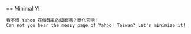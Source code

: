 == Minimal Y!

	看不慣 Yahoo 花俏雜亂的版面嗎？簡化它吧！ 
	Can not you bear the messy page of Yahoo! Taiwan? Let's minimize it!



